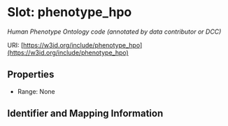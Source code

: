 # Slot: phenotype_hpo
_Human Phenotype Ontology code (annotated by data contributor or DCC)_


URI: [https://w3id.org/include/phenotype_hpo](https://w3id.org/include/phenotype_hpo)



<!-- no inheritance hierarchy -->


## Properties

 * Range: None



## Identifier and Mapping Information





